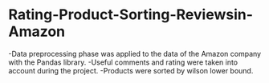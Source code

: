 # Rating-Product-Sorting-Reviewsin-Amazon
-Data preprocessing phase was applied to the data of the Amazon company with the Pandas library.
-Useful comments and rating were taken into account during the project.
-Products were sorted by wilson lower bound.
